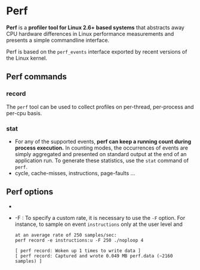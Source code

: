 # Perf 

**Perf** is a **profiler tool for Linux 2.6+ based systems** that abstracts away CPU hardware differences in Linux performance measurements and presents a simple commandline interface. 

Perf is based on the `perf_events` interface exported by recent versions of the Linux kernel.



## Perf commands

### record

The `perf` tool can be used to collect profiles on per-thread, per-process and per-cpu basis.



### stat

* For any of the supported events, **perf can keep a running count during process execution.** In counting modes, the occurrences of events are simply aggregated and presented on standard output at the end of an application run. To generate these statistics, use the `stat` command of `perf`.
* cycle, cache-misses, instructions, page-faults ...

## Perf options

* ​

* -F : To specify a custom rate, it is necessary to use the `-F` option. For instance, to sample on event `instructions` only at the user level and

  ```
  at an average rate of 250 samples/sec:
  perf record -e instructions:u -F 250 ./noploop 4

  [ perf record: Woken up 1 times to write data ]
  [ perf record: Captured and wrote 0.049 MB perf.data (~2160 samples) ]
  ```
